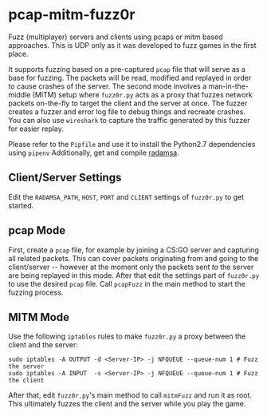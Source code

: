 # pcap-mitm-fuzz0r
Fuzz (multiplayer) servers and clients using pcaps or mitm based approaches. This is UDP only as it was developed to fuzz games in the first place.

It supports fuzzing based on a pre-captured `pcap` file that will serve as a base for fuzzing. The packets will be read, modified and replayed in order to cause crashes of the server. The second mode involves a man-in-the-middle (MITM) setup where `fuzz0r.py` acts as a proxy that fuzzes network packets on-the-fly to target the client and the server at once. The fuzzer creates a fuzzer and error log file to debug things and recreate crashes. You can also use `wireshark` to capture the traffic generated by this fuzzer for easier replay.

Please refer to the `Pipfile` and use it to install the Python2.7 dependencies using `pipenv` Additionally, get and compile [radamsa](https://gitlab.com/akihe/radamsa).

## Client/Server Settings

Edit the `RADAMSA_PATH`, `HOST`, `PORT` and `CLIENT` settings of `fuzz0r.py` to get started.

## pcap Mode

First, create a `pcap` file, for example by joining a CS:GO server and capturing all related packets. This can cover packets originating from and going to the client/server -- however at the moment only the packets sent *to* the server are being replayed in this mode. After that edit the settings part of `fuzz0r.py` to use the desired `pcap` file. Call `pcapFuzz` in the main method to start the fuzzing process.

## MITM Mode

Use the following `iptables` rules to make `fuzz0r.py` a proxy between the client and the server:

```
sudo iptables -A OUTPUT -d <Server-IP> -j NFQUEUE --queue-num 1 # Fuzz the server
sudo iptables -A INPUT  -s <Server-IP> -j NFQUEUE --queue-num 1 # Fuzz the client
```

After that, edit `fuzz0r.py`'s main method to call `mitmFuzz` and run it as root. This ultimately fuzzes the client and the server while you play the game.